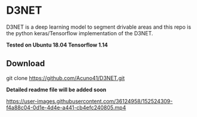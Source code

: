 # D3NET 
D3NET is a deep learning model to segment drivable areas and this repo is the python keras/Tensorflow implementation of the D3NET.

**Tested on Ubuntu 18.04
Tensorflow 1.14**

## Download 

git clone https://github.com/Acuno41/D3NET.git

**Detailed readme file will be added soon**



https://user-images.githubusercontent.com/36124958/152524309-f4a88c04-0d1e-4d4e-a441-cb4efc240805.mp4

